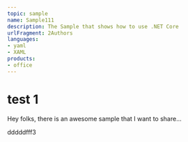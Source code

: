 ```yaml
---
topic: sample
name: Sample111
description: The Sample that shows how to use .NET Core
urlFragment: 2Authors
languages:
- yaml
- XAML
products:
- office
---
```

# test 1
Hey folks, there is an awesome sample that I want to share...

dddddfff3
